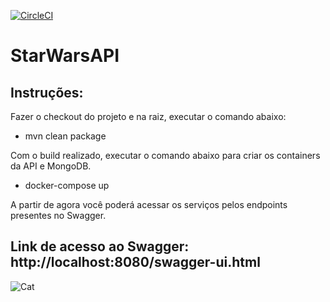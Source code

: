 [![CircleCI](https://circleci.com/gh/lrochadev/starWarsApi/tree/master.svg?style=shield)](https://circleci.com/gh/lrochadev/starWarsApi/tree/master)

# StarWarsAPI

## Instruções:

Fazer o checkout do projeto e na raiz, executar o comando abaixo:

- mvn clean package

Com o build realizado, executar o comando abaixo para criar os containers da API e MongoDB.

- docker-compose up

A partir de agora você poderá acessar os serviços pelos endpoints presentes no Swagger.

## Link de acesso ao Swagger: http://localhost:8080/swagger-ui.html

![Cat](https://i.imgur.com/6Ccwex0.png)
